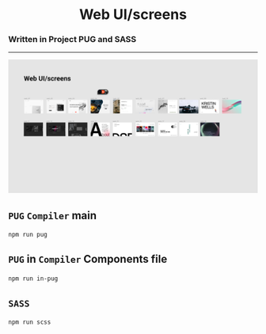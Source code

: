 <h1 align="center">Web UI/screens</h1>

### Written in Project PUG and SASS

---

<img src="./.github/banner.png">

## `PUG` `Compiler` main
```bash
npm run pug
```

## `PUG` in `Compiler` Components file 
```bash
npm run in-pug
```

## `SASS` 
```bash
npm run scss
```